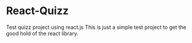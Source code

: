 # React-Quizz

Test quizz project using react.js
This is just a simple test project to get the good hold of the react library.
